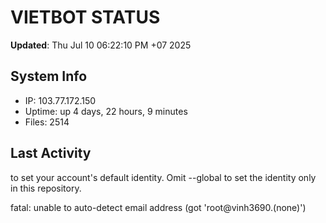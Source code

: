 # VIETBOT STATUS
**Updated**: Thu Jul 10 06:22:10 PM +07 2025

## System Info
- IP: 103.77.172.150
- Uptime: up 4 days, 22 hours, 9 minutes
- Files: 2514

## Last Activity

to set your account's default identity.
Omit --global to set the identity only in this repository.

fatal: unable to auto-detect email address (got 'root@vinh3690.(none)')
